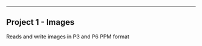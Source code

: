 ------------------------
Project 1 - Images
------------------------
Reads and write images in P3 and P6 PPM format